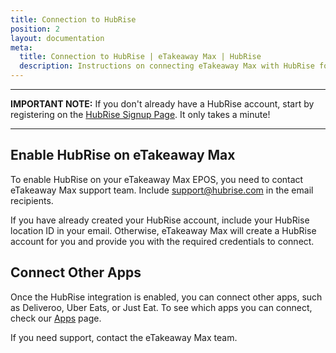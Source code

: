 ```yaml
---
title: Connection to HubRise
position: 2
layout: documentation
meta:
  title: Connection to HubRise | eTakeaway Max | HubRise
  description: Instructions on connecting eTakeaway Max with HubRise for your EPOS to work with other apps as a cohesive whole. Connect apps and synchronise your data.
---
```


---

**IMPORTANT NOTE:** If you don't already have a HubRise account, start by registering on the [HubRise Signup Page](https://manager.hubrise.com/signup). It only takes a minute!

---

## Enable HubRise on eTakeaway Max

To enable HubRise on your eTakeaway Max EPOS, you need to contact eTakeaway Max support team. Include [support@hubrise.com](mailto:support@hubrise.com) in the email recipients.

If you have already created your HubRise account, include your HubRise location ID in your email. Otherwise, eTakeaway Max will create a HubRise account for you and provide you with the required credentials to connect.

## Connect Other Apps

Once the HubRise integration is enabled, you can connect other apps, such as Deliveroo, Uber Eats, or Just Eat. To see which apps you can connect, check our [Apps](/apps) page.

If you need support, contact the eTakeaway Max team.
